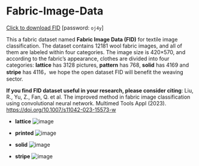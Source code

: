 # Fabric-Image-Data

[Click to download FID](https://pan.baidu.com/s/1qeUYiGd4FQ3PcByu67do_w) [password: ``oj4y``]

This a fabric dataset named **Fabric Image Data (FID)** for textile image classification. The dataset contains 12181 wool fabric images, and all of them are labeled within four categories. The image size is 420×570, and according to the fabric’s appearance, clothes are divided into four categories: **lattice** has 3128 pictures, **pattern** has 768, **solid** has 4169 and **stripe** has 4116，we hope the open dataset FID will benefit the weaving sector. 

**If you find FID dataset useful in your research, please consider citing**: Liu, R., Yu, Z., Fan, Q. et al. The improved method in fabric image classification using convolutional neural network. Multimed Tools Appl (2023). https://doi.org/10.1007/s11042-023-15573-w

- **lattice**
![image](https://user-images.githubusercontent.com/106946930/173794730-0e92a901-ac56-4add-af31-7e7aadfdd3d8.png)

- **printed**
![image](https://user-images.githubusercontent.com/106946930/173794977-cb88f0bb-288a-4d63-a8a9-57c583c690f3.png)

- **solid**
![image](https://user-images.githubusercontent.com/106946930/173795133-f2fa4e05-fb91-488d-9c23-512d8818de5d.png)

- **stripe**
![image](https://user-images.githubusercontent.com/106946930/173795226-e39a26e7-3862-4d23-a4a4-735b4d28f0f9.png)
